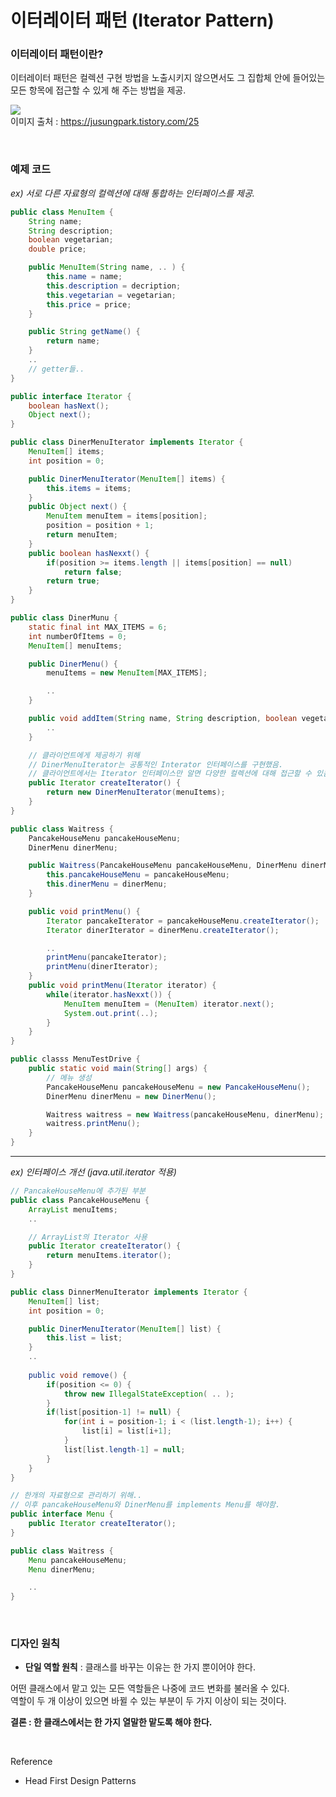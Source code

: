 이터레이터 패턴 (Iterator Pattern)
===

### 이터레이터 패턴이란?

이터레이터 패턴은 컬렉션 구현 방법을 노출시키지 않으면서도 그 집합체 안에 들어있는 모든 항목에 접근할 수 있게 해 주는 방법을 제공.

<img src = "https://t1.daumcdn.net/cfile/tistory/22266F4557751E6227"> <br>
이미지 출처 : https://jusungpark.tistory.com/25

<br>

### 예제 코드

*ex) 서로 다른 자료형의 컬렉션에 대해 통합하는 인터페이스를 제공.*

~~~java
public class MenuItem {
    String name;
    String description;
    boolean vegetarian;
    double price;

    public MenuItem(String name, .. ) {
        this.name = name;
        this.description = decription;
        this.vegetarian = vegetarian;
        this.price = price;
    }

    public String getName() {
        return name;
    }
    ..
    // getter들..
}
~~~
~~~java
public interface Iterator {
    boolean hasNext();
    Object next();
}
~~~
~~~java
public class DinerMenuIterator implements Iterator {
    MenuItem[] items;
    int position = 0;

    public DinerMenuIterator(MenuItem[] items) {
        this.items = items;
    }
    public Object next() {
        MenuItem menuItem = items[position];
        position = position + 1;
        return menuItem;
    }
    public boolean hasNexxt() {
        if(position >= items.length || items[position] == null)
            return false;
        return true;
    }
}
~~~
~~~java
public class DinerMunu {
    static final int MAX_ITEMS = 6;
    int numberOfItems = 0;
    MenuItem[] menuItems;

    public DinerMenu() {
        menuItems = new MenuItem[MAX_ITEMS];

        ..
    }

    public void addItem(String name, String description, boolean vegetarian, double price) {
        ..
    }

    // 클라이언트에게 제공하기 위해
    // DinerMenuIterator는 공통적인 Interator 인터페이스를 구현했음.
    // 클라이언트에서는 Iterator 인터페이스만 알면 다양한 컬렉션에 대해 접근할 수 있음?
    public Iterator createIterator() {
        return new DinerMenuIterator(menuItems);
    }
}
~~~
~~~java
public class Waitress {
    PancakeHouseMenu pancakeHouseMenu;
    DinerMenu dinerMenu;

    public Waitress(PancakeHouseMenu pancakeHouseMenu, DinerMenu dinerMenu) {
        this.pancakeHouseMenu = pancakeHouseMenu;
        this.dinerMenu = dinerMenu;
    }

    public void printMenu() {
        Iterator pancakeIterator = pancakeHouseMenu.createIterator();
        Iterator dinerIterator = dinerMenu.createIterator();

        ..
        printMenu(pancakeIterator);
        printMenu(dinerIterator);
    }
    public void printMenu(Iterator iterator) {
        while(iterator.hasNexxt()) {
            MenuItem menuItem = (MenuItem) iterator.next();
            System.out.print(..);
        }
    }
}
~~~
~~~java
public classs MenuTestDrive {
    public static void main(String[] args) {
        // 메뉴 생성
        PancakeHouseMenu pancakeHouseMenu = new PancakeHouseMenu();
        DinerMenu dinerMenu = new DinerMenu();

        Waitress waitress = new Waitress(pancakeHouseMenu, dinerMenu);
        waitress.printMenu();
    }
}
~~~

---

*ex) 인터페이스 개선 (java.util.iterator 적용)*

~~~java
// PancakeHouseMenu에 추가된 부분
public class PancakeHouseMenu {
    ArrayList menuItems;
    ..

    // ArrayList의 Iterator 사용
    public Iterator createIterator() {
        return menuItems.iterator();
    }
}

public class DinnerMenuIterator implements Iterator {
    MenuItem[] list;
    int position = 0;

    public DinerMenuIterator(MenuItem[] list) {
        this.list = list;
    }
    ..
    
    public void remove() {
        if(position <= 0) {
            throw new IllegalStateException( .. );
        }
        if(list[position-1] != null) {
            for(int i = position-1; i < (list.length-1); i++) {
                list[i] = list[i+1];
            }
            list[list.length-1] = null;
        }
    }
}
~~~
~~~java
// 한개의 자료형으로 관리하기 위해..
// 이후 pancakeHouseMenu와 DinerMenu를 implements Menu를 해야함.
public interface Menu {
    public Iterator createIterator();
}
~~~
~~~java
public class Waitress {
    Menu pancakeHouseMenu;
    Menu dinerMenu;

    ..
}
~~~

<br>

### 디자인 원칙

- **단일 역할 원칙** : 클래스를 바꾸는 이유는 한 가지 뿐이어야 한다.

어떤 클래스에서 맡고 있는 모든 역할들은 나중에 코드 변화를 불러올 수 있다. <br>
역할이 두 개 이상이 있으면 바뀔 수 있는 부분이 두 가지 이상이 되는 것이다. <br>

**결론 : 한 클래스에서는 한 가지 열말한 맡도록 해야 한다.**

<br>


Reference
- Head First Design Patterns
